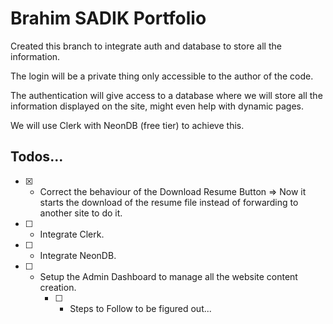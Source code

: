 # Brahim SADIK Portfolio


Created this branch to integrate auth and database to store all the information.

The login will be a private thing only accessible to the author of the code.

The authentication will give access to a database where we will store all the information displayed on the site, might even help with dynamic pages.

We will use Clerk with NeonDB (free tier) to achieve this.

## Todos...

- [X] - Correct the behaviour of the Download Resume Button => Now it starts the download of the resume file instead of forwarding to another site to do it.

- [ ] - Integrate Clerk.
- [ ] - Integrate NeonDB.
- [ ] - Setup the Admin Dashboard to manage all the website content creation.
    - [ ] - Steps to Follow to be figured out...
